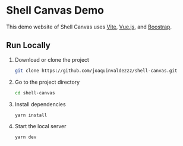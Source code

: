 # Shell Canvas Demo

This demo website of Shell Canvas uses [Vite](https://vitejs.dev), [Vue.js](https://vuejs.org), and [Boostrap](https://getbootstrap.com).

## Run Locally

1. Download or clone the project

   ```sh
   git clone https://github.com/joaquinvaldezzz/shell-canvas.git
   ```

2. Go to the project directory

   ```sh
   cd shell-canvas
   ```

3. Install dependencies

   ```sh
   yarn install
   ```

4. Start the local server

   ```sh
   yarn dev
   ```
